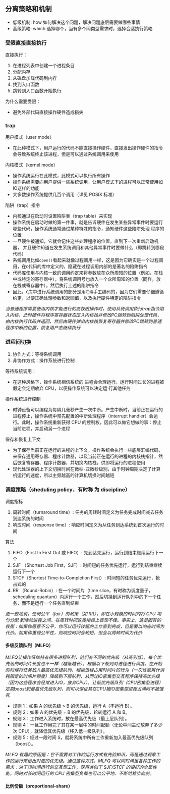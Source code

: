 

## 分离策略和机制

- 低级机制: how 如何解决这个问题，解决问题底层需要做哪些事情
- 高级策略: which 选择哪个，当有多个同类型需求时，选择合适执行策略


### 受限直接直接执行

直接执行：

1. 在进程列表中创建一个进程条目
2. 分配内存
3. 从磁盘加载代码到内存
4. 找到入口函数
5. 跳转到入口函数开始执行

为什么需要受限：

- 避免外部代码直接操作硬件造成损失

### trap

用户模式（user mode）

- 在此种模式下，用户运行的代码不能直接操作硬件，直接发出操作硬件的指令会导致系统终止该进程，但是可以通过系统调用来使用

内核模式（kernel mode）

- 操作系统运行在此模式，此模式可以执行所有操作
- 操作系统需要向用户提供一些系统调用，让用户模式下的进程可以正常使用如IO这样的功能
- 大多数操作系统提供几百个调用（详见 POSIX 标准）


陷阱（trap）指令

- 内核通过在启动时设置陷阱表（trap table）来实现
- 操作系统在启动时做的第一件事，就是告诉硬件在发生某些异常事件时要运行哪些代码，操作系统通常通过某种特殊的指令，通知硬件这些陷阱处理 程序的位置
- 一旦硬件被通知，它就会记住这些处理程序的位置，直到下一次重新启动机器， 并且硬件知道在发生系统调用和其他异常事件时要做什么（即跳转到哪段代码）
- 系统调用比如`open()`看起来就像过程调用一样，这是因为它确实是一个过程调用，在`C`代码的库中定义的，隐藏在过程调用内部的是著名的陷阱指令
- 代码库使用与内核一致的调用约定来将参数放在众所周知的位置（例如，在栈中或特定的寄存器中），将系统调用号也放入一个众所周知的位置（同样，放在栈或寄存器中），然后执行上述的陷阱指令
- 因此，`C`库中进行系统调用的部分是用`汇编`手工编码的，因为它们需要仔细遵循约定，以便正确处理参数和返回值，以及执行硬件特定的陷阱指令


*当普通程序需要使用内核才能进行的高权限操作时，使用系统调用执行trap指令陷入内核，此时硬件将程序寄存器状态压入内核栈并修改PC跳转到陷阱处理代码，由内核执行代码并返回，然后由硬件弹出内核栈恢复寄存器并修改PC跳转到普通程序中断的位置，恢复用户态继续执行*


### 进程间切换

1. 协作方式：等待系统调用
2. 非协作方式：操作系统进行控制

等待系统调用：

- 在这种风格下，操作系统相信系统的 进程会合理运行。运行时间过长的进程被假定会定期放弃 CPU，以便操作系统可以决定运 行其他任务


操作系统进行控制

- 时钟设备可以编程为每隔几毫秒产生一次中断。产生中断时，当前正在运行的进程停止，操作系统中预先配置的中断处理程序（interrupt handler）会运行。此时，操作系统重新获得 CPU 的控制权，因此可以做它想做的事：停止当前进程，并启动另一个进程


保存和恢复上下文

- 为了保存当前正在运行的进程的上下文，操作系统会执行一些底层汇编代码，来保存通用寄存器、程序计数器，以及当前正在运行的进程的内核栈指针，然后恢复寄存器、程序计数器，并切换内核栈，供即将运行的进程使用
- 现代处理器的上下文切换时间在微秒-亚微秒级别，由于时钟周期决定了计算机运行的速度，所以主频越高的计算机切换时间越短


### 调度策略（sheduling policy，有时称 为 discipline）

调度指标

1. 周转时间（turnaround time）: 任务的周转时间定义为任务完成时间减去任务到达系统的时间
2. 响应时间（response time）: 响应时间定义为从任务到达系统到首次运行的时间

算法

1. FIFO（First In First Out 或 FIFO）: 先到达先运行，运行到结束继续运行下一个
2. SJF （Shortest Job First，SJF）: 时间短的任务优先运行，运行到结束继续运行下一个
3. STCF（Shortest Time-to-Completion First）: 时间短的任务优先运行，抢占式的
4. RR  （Round-Robin）: 在一个时间片（time slice，有时称为调度量子，scheduling quantum）内运行一个工作，然后切换到运行队列中的下一个任务，而不是运行一个任务直到结束


*更一般地说，任何公平（fair）的政策（如 RR），即在小规模的时间内将 CPU 均匀分配 到活动进程之间，在周转时间这类指标上表现不佳。事实上，这是固有的权衡：如果你愿意不公平，你可以运行较短的工作直到完成，但是要以响应时间为代价。如果你重视公平性，则响应时间会较短，但会以周转时间为代价*


#### 多级反馈队列（MLFQ）

*MLFQ让操作系统持有很多进程队列，他们有不同的优先级（从高到低），每个优先级的时间片长度也不一样（越低越长），根据以下规则对进程进行调度。在开始的时候将任务放入最高优先级队列，根据进程占用时间片的行为（一次性或累计消耗限定的时间片额度）降级到下层队列，从而让IO密集型交互程序保持高优先级（因为这些程序会经常进入IO，放弃CPU），让低优先级队列（CPU密集型进程）定期boost到最高优先级队列，则可以保证其在CPU被IO密集型进程占满时不被饿死*

- 规则 1：如果 A 的优先级 > B 的优先级，运行 A（不运行 B）。
- 规则 2：如果 A 的优先级 = B 的优先级，轮转运行 A 和 B。
- 规则 3：工作进入系统时，放在最高优先级（最上层队列）。
- 规则 4：一旦工作用完了其在某一层中的时间配额（无论中间主动放弃了多少次 CPU），就降低其优先级（移入低一级队列）。
- 规则 5：经过一段时间 S，就将系统中所有工作重新加入最高优先级队列（boost）。

*MLFQ 有趣的原因是：它不需要对工作的运行方式有先验知识，而是通过观察工作的运行来给出对应的优先级。通过这种方式，MLFQ 可以同时满足各种工作的需求：对于短时间运行的交互型工作，获得类似于 SJF/STCF 的很好的全局性能，同时对长时间运行的 CPU 密集型负载也可以公平地、不断地稳步向前。*


#### 比例份额（proportional-share）

